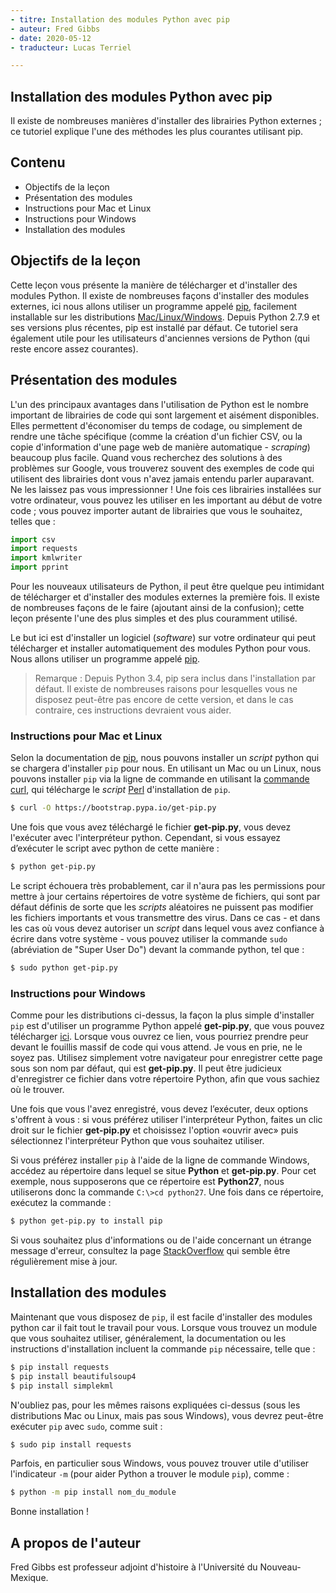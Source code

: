 ```yaml
---
- titre: Installation des modules Python avec pip
- auteur: Fred Gibbs
- date: 2020-05-12
- traducteur: Lucas Terriel

---
```


Installation des modules Python avec pip
-----------------------

Il existe de nombreuses manières d'installer des librairies Python externes ; ce tutoriel explique l'une des méthodes les plus courantes utilisant pip.

Contenu
-----------------------

- Objectifs de la leçon
- Présentation des modules
- Instructions pour Mac et Linux
- Instructions pour Windows
- Installation des modules

Objectifs de la leçon
-----------------------

Cette leçon vous présente la manière de télécharger et d'installer des modules Python. Il existe de nombreuses façons d'installer des modules externes, ici nous allons utiliser un programme appelé [pip], facilement installable sur les distributions [Mac/Linux/Windows]. Depuis Python 2.7.9 et ses versions plus récentes, pip est installé par défaut. Ce tutoriel sera également utile pour les utilisateurs d'anciennes versions de Python (qui reste encore assez courantes).


Présentation des modules
-----------------

L'un des principaux avantages dans l'utilisation de Python est le nombre important de librairies de code qui sont largement et aisément disponibles. Elles permettent d'économiser du temps de codage, ou simplement de rendre une tâche spécifique (comme la création d'un fichier CSV, ou la copie d'information d'une page web de manière automatique - *scraping*) beaucoup plus facile. Quand vous recherchez des solutions à des problèmes sur Google, vous trouverez souvent des exemples de code qui utilisent des librairies dont vous n'avez jamais entendu parler auparavant. Ne les laissez pas vous impressionner ! Une fois ces librairies installées sur votre ordinateur, vous pouvez les utiliser en les important au début de votre code ; vous pouvez importer autant de librairies que vous le souhaitez, telles que :

```python
import csv
import requests
import kmlwriter
import pprint
```
Pour les nouveaux utilisateurs de Python, il peut être quelque peu intimidant de télécharger et d'installer des modules externes la première fois. Il existe de nombreuses façons de le faire (ajoutant ainsi de la confusion); cette leçon présente l'une des plus simples et des plus couramment utilisé.

Le but ici est d'installer un logiciel (*software*) sur votre ordinateur qui peut télécharger et installer automatiquement des modules Python pour vous. Nous allons utiliser un programme appelé [pip].


> Remarque : Depuis Python 3.4, pip sera inclus dans l'installation par défaut. Il existe de nombreuses raisons pour lesquelles vous ne disposez peut-être pas encore de cette version, et dans le cas contraire, ces instructions devraient vous aider.


### Instructions pour Mac et Linux

Selon la documentation de [pip], nous pouvons installer un *script* python qui se chargera d'installer `pip` pour nous. En utilisant un Mac ou un Linux, nous pouvons installer `pip` via la ligne de commande en utilisant la [commande curl], qui télécharge le *script* [Perl](https://fr.wikipedia.org/wiki/Perl_(langage)) d'installation de `pip`.  

```bash
$ curl -O https://bootstrap.pypa.io/get-pip.py
```
Une fois que vous avez téléchargé le fichier **get-pip.py**, vous devez l'exécuter avec l'interpréteur python. Cependant, si vous essayez d’exécuter le script avec python de cette manière :

```bash
$ python get-pip.py
```
Le script échouera très probablement, car il n'aura pas les permissions pour mettre à jour certains répertoires de votre système de fichiers, qui sont par défaut définis de sorte que les *scripts* aléatoires ne puissent pas modifier les fichiers importants et vous transmettre des virus. Dans ce cas - et dans les cas où vous devez autoriser un *script* dans lequel vous avez confiance à écrire dans votre système - vous pouvez utiliser la commande `sudo` (abréviation de "Super User Do") devant la commande python, tel que :

```bash
$ sudo python get-pip.py
```

### Instructions pour Windows

Comme pour les distributions ci-dessus, la façon la plus simple d'installer `pip` est d'utiliser un programme Python appelé **get-pip.py**, que vous pouvez télécharger [ici](https://bootstrap.pypa.io/get-pip.py). Lorsque vous ouvrez ce lien, vous pourriez prendre peur devant le fouillis massif de code qui vous attend. Je vous en prie, ne le soyez pas. Utilisez simplement votre navigateur pour enregistrer cette page sous son nom par défaut, qui est **get-pip.py**. Il peut être judicieux d'enregistrer ce fichier dans votre répertoire Python, afin que vous sachiez où le trouver.

Une fois que vous l'avez enregistré, vous devez l’exécuter, deux options s'offrent à vous : si vous préférez utiliser l'interpréteur Python, faites un clic droit sur le fichier **get-pip.py** et choisissez l'option «ouvrir avec» puis sélectionnez l'interpréteur Python que vous souhaitez utiliser.

Si vous préférez installer `pip` à l'aide de la ligne de commande Windows, accédez au répertoire dans lequel se situe **Python** et **get-pip.py**. Pour cet exemple, nous supposerons que ce répertoire est **Python27**, nous utiliserons donc la commande `C:\>cd python27`. Une fois dans ce répertoire, exécutez la commande :

```bash
$ python get-pip.py to install pip
```
Si vous souhaitez plus d'informations ou de l'aide concernant un étrange message d'erreur, consultez la page [StackOverflow](https://stackoverflow.com/questions/4750806/how-to-install-pip-on-windows) qui semble être régulièrement mise à jour.


Installation des modules
--------------------------

Maintenant que vous disposez de `pip`, il est facile d'installer des modules python car il fait tout le travail pour vous. Lorsque vous trouvez un module que vous souhaitez utiliser, généralement, la documentation ou les instructions d'installation incluent la commande `pip` nécessaire, telle que :

```bash
$ pip install requests
$ pip install beautifulsoup4
$ pip install simplekml
```

N'oubliez pas, pour les mêmes raisons expliquées ci-dessus (sous les distributions Mac ou Linux, mais pas sous Windows), vous devrez peut-être exécuter `pip` avec `sudo`, comme suit :

```bash
$ sudo pip install requests
```
Parfois, en particulier sous Windows, vous pouvez trouver utile d'utiliser l'indicateur `-m` (pour aider Python a trouver le module `pip`), comme :

```bash
$ python -m pip install nom_du_module
```

Bonne installation ! 

A propos de l'auteur
--------------------------

Fred Gibbs est professeur adjoint d'histoire à l'Université du Nouveau-Mexique.

[pip]: https://pip.pypa.io/en/stable/
[Mac/Linux/Windows]: https://docs.python.org/fr/3.5/installing/index.html#how-do-i
[commande curl]: https://riptutorial.com/fr/curl